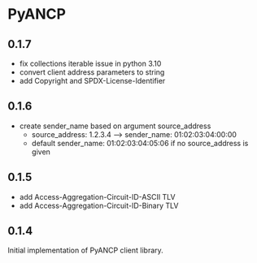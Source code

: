 # PyANCP

## 0.1.7

+ fix collections iterable issue in python 3.10
+ convert client address parameters to string
+ add Copyright and SPDX-License-Identifier

## 0.1.6

+ create sender_name based on argument source_address
    + source_address: 1.2.3.4 --> sender_name: 01:02:03:04:00:00
    + default sender_name: 01:02:03:04:05:06 if no source_address is given

## 0.1.5

+ add Access-Aggregation-Circuit-ID-ASCII TLV
+ add Access-Aggregation-Circuit-ID-Binary TLV

## 0.1.4

Initial implementation of PyANCP client library.
